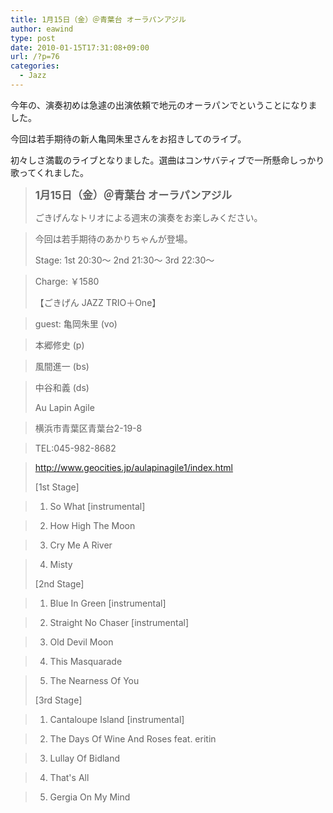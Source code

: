 ```yaml
---
title: 1月15日（金）＠青葉台 オーラパンアジル
author: eawind
type: post
date: 2010-01-15T17:31:08+09:00
url: /?p=76
categories:
  - Jazz
---
```

今年の、演奏初めは急遽の出演依頼で地元のオーラパンでということになりました。

今回は若手期待の新人亀岡朱里さんをお招きしてのライブ。

初々しさ満載のライブとなりました。選曲はコンサバティブで一所懸命しっかり歌ってくれました。

> **<big>1月15日（金）＠青葉台 オーラパンアジル</big>**
>
> ごきげんなトリオによる週末の演奏をお楽しみください。

> 今回は若手期待のあかりちゃんが登場。
>
> Stage: 1st 20:30〜 2nd 21:30〜 3rd 22:30〜

> Charge: ￥1580
>
> 【ごきげん JAZZ TRIO＋One】

> guest: 亀岡朱里 (vo)

> 本郷修史 (p)

> 風間進一 (bs)

> 中谷和義 (ds)
>
> Au Lapin Agile

> 横浜市青葉区青葉台2-19-8

> TEL:045-982-8682

> http://www.geocities.jp/aulapinagile1/index.html
>
> [1st Stage]

> 1. So What [instrumental]

> 2. How High The Moon

> 3. Cry Me A River

> 4. Misty
>
> [2nd Stage]

> 1. Blue In Green [instrumental]

> 2. Straight No Chaser [instrumental]

> 3. Old Devil Moon

> 4. This Masquarade

> 5. The Nearness Of You
>
> [3rd Stage]

> 1. Cantaloupe Island [instrumental]

> 2. The Days Of Wine And Roses feat. eritin

> 3. Lullay Of Bidland

> 4. That's All

> 5. Gergia On My Mind
